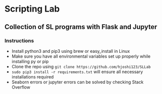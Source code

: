 # Scripting Lab
## Collection of SL programs with Flask and Jupyter

### Instructions
* Install python3 and pip3 using brew or easy_install in Linux
* Make sure you have all environmental variables set up properly while installing py or pip
* Clone the repo using `git clone https://github.com/hjoshi123/SLLab`
* `sudo pip3 install -r requirements.txt` will ensure all necessary installations required
* Seaborn errors or jupyter errors can be solved by checking Stack Overflow
